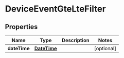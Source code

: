 
# DeviceEventGteLteFilter

## Properties
Name | Type | Description | Notes
------------ | ------------- | ------------- | -------------
**dateTime** | [**DateTime**](DateTime.md) |  |  [optional]



